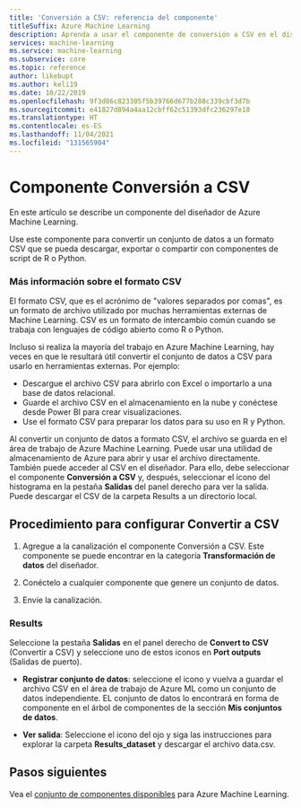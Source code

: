 ```yaml
---
title: 'Conversión a CSV: referencia del componente'
titleSuffix: Azure Machine Learning
description: Aprenda a usar el componente de conversión a CSV en el diseñador de Azure Machine Learning para convertir un conjunto de archivos en un archivo CSV que se pueda usar más adelante.
services: machine-learning
ms.service: machine-learning
ms.subservice: core
ms.topic: reference
author: likebupt
ms.author: keli19
ms.date: 10/22/2019
ms.openlocfilehash: 9f3d86c823305f5b39766d677b288c339cbf3d7b
ms.sourcegitcommit: e41827d894a4aa12cbff62c51393dfc236297e10
ms.translationtype: HT
ms.contentlocale: es-ES
ms.lasthandoff: 11/04/2021
ms.locfileid: "131565904"
---
```

# <a name="convert-to-csv-component"></a>Componente Conversión a CSV

En este artículo se describe un componente del diseñador de Azure Machine Learning.

Use este componente para convertir un conjunto de datos a un formato CSV que se pueda descargar, exportar o compartir con componentes de script de R o Python.

### <a name="more-about-the-csv-format"></a>Más información sobre el formato CSV 

El formato CSV, que es el acrónimo de "valores separados por comas", es un formato de archivo utilizado por muchas herramientas externas de Machine Learning. CSV es un formato de intercambio común cuando se trabaja con lenguajes de código abierto como R o Python.

Incluso si realiza la mayoría del trabajo en Azure Machine Learning, hay veces en que le resultará útil convertir el conjunto de datos a CSV para usarlo en herramientas externas. Por ejemplo:

+ Descargue el archivo CSV para abrirlo con Excel o importarlo a una base de datos relacional.  
+ Guarde el archivo CSV en el almacenamiento en la nube y conéctese desde Power BI para crear visualizaciones.  
+ Use el formato CSV para preparar los datos para su uso en R y Python. 

Al convertir un conjunto de datos a formato CSV, el archivo se guarda en el área de trabajo de Azure Machine Learning. Puede usar una utilidad de almacenamiento de Azure para abrir y usar el archivo directamente. También puede acceder al CSV en el diseñador. Para ello, debe seleccionar el componente **Conversión a CSV** y, después, seleccionar el icono del histograma en la pestaña **Salidas** del panel derecho para ver la salida. Puede descargar el CSV de la carpeta Results a un directorio local.  

## <a name="how-to-configure-convert-to-csv"></a>Procedimiento para configurar Convertir a CSV


1.  Agregue a la canalización el componente Conversión a CSV. Este componente se puede encontrar en la categoría **Transformación de datos** del diseñador. 

2. Conéctelo a cualquier componente que genere un conjunto de datos.   
  
3.  Envíe la canalización.

### <a name="results"></a>Results
  

Seleccione la pestaña **Salidas** en el panel derecho de **Convert to CSV** (Convertir a CSV) y seleccione uno de estos iconos en **Port outputs** (Salidas de puerto).  

+ **Registrar conjunto de datos**: seleccione el icono y vuelva a guardar el archivo CSV en el área de trabajo de Azure ML como un conjunto de datos independiente. EL conjunto de datos lo encontrará en forma de componente en el árbol de componentes de la sección **Mis conjuntos de datos**.

 + **Ver salida**: Seleccione el icono del ojo y siga las instrucciones para explorar la carpeta **Results_dataset** y descargar el archivo data.csv.

## <a name="next-steps"></a>Pasos siguientes

Vea el [conjunto de componentes disponibles](component-reference.md) para Azure Machine Learning. 